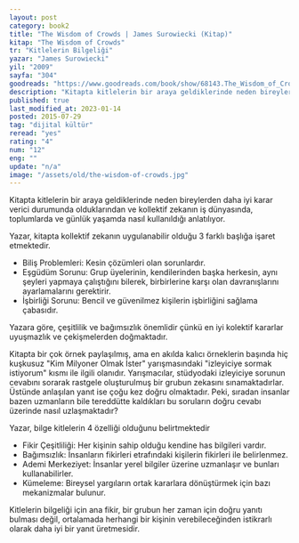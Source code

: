 ```yaml
---
layout: post
category: book2
title: "The Wisdom of Crowds | James Surowiecki (Kitap)"
kitap: "The Wisdom of Crowds"
tr: "Kitlelerin Bilgeliği"
yazar: "James Surowiecki"
yil: "2009"
sayfa: "304"
goodreads: "https://www.goodreads.com/book/show/68143.The_Wisdom_of_Crowds"
description: "Kitapta kitlelerin bir araya geldiklerinde neden bireylerden daha iyi karar verici durumunda olduklarından ve kollektif zekanın iş dünyasında, toplumlarda ve günlük yaşamda nasıl kullanıldığı anlatılıyor.  "
published: true
last_modified_at: 2023-01-14
posted: 2015-07-29
tag: "dijital kültür"
reread: "yes"
rating: "4"
num: "12"
eng: ""
update: "n/a"
image: "/assets/old/the-wisdom-of-crowds.jpg"
---
```


Kitapta kitlelerin bir araya geldiklerinde neden bireylerden daha iyi karar verici durumunda olduklarından ve kollektif zekanın iş dünyasında, toplumlarda ve günlük yaşamda nasıl kullanıldığı anlatılıyor.

Yazar, kitapta kollektif zekanın uygulanabilir olduğu 3 farklı başlığa işaret etmektedir.

- Biliş Problemleri: Kesin çözümleri olan sorunlardır.
- Eşgüdüm Sorunu: Grup üyelerinin, kendilerinden başka herkesin, aynı şeyleri yapmaya çalıştığını bilerek, birbirlerine karşı olan davranışlarını ayarlamalarını gerektirir.
- İşbirliği Sorunu: Bencil ve güvenilmez kişilerin işbirliğini sağlama çabasıdır.

Yazara göre, çeşitlilik ve bağımsızlık önemlidir çünkü en iyi kolektif kararlar uyuşmazlık ve çekişmelerden doğmaktadır.

Kitapta bir çok örnek paylaşılmış, ama en akılda kalıcı örneklerin başında hiç kuşkusuz "Kim Milyoner Olmak İster" yarışmasındaki "izleyiciye sormak istiyorum" kısmı ile ilgili olanıdır. Yarışmacılar, stüdyodaki izleyiciye sorunun cevabını sorarak rastgele oluşturulmuş bir grubun zekasını sınamaktadırlar. Üstünde anlaşılan yanıt ise çoğu kez doğru olmaktadır. Peki, sıradan insanlar bazen uzmanların bile tereddütte kaldıkları bu soruların doğru cevabı üzerinde nasıl uzlaşmaktadır?

Yazar, bilge kitlelerin 4 özelliği olduğunu belirtmektedir

- Fikir Çeşitliliği: Her kişinin sahip olduğu kendine has bilgileri vardır.
- Bağımsızlık: İnsanların fikirleri etrafındaki kişilerin fikirleri ile belirlenmez.
- Ademi Merkeziyet: İnsanlar yerel bilgiler üzerine uzmanlaşır ve bunları kullanabilirler.
- Kümeleme: Bireysel yargıların ortak kararlara dönüştürmek için bazı mekanizmalar bulunur.

Kitlelerin bilgeliği için ana fikir, bir grubun her zaman için doğru yanıtı bulması değil, ortalamada herhangi bir kişinin verebileceğinden istikrarlı olarak daha iyi bir yanıt üretmesidir.
